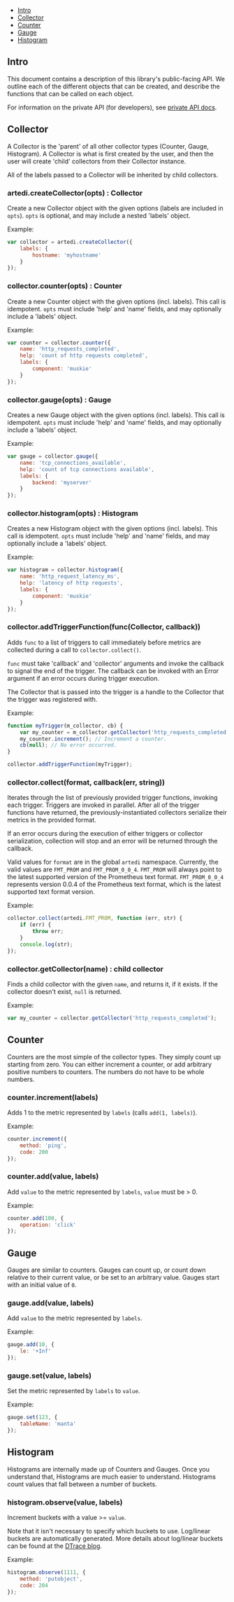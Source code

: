 * [Intro](#intro)
* [Collector](#collector)
* [Counter](#counter)
* [Gauge](#gauge)
* [Histogram](#histogram)

## Intro
This document contains a description of this library's public-facing API.
We outline each of the different objects that can be created, and describe
the functions that can be called on each object.

For information on the private API (for developers), see
[private API docs](./private_api.md).

## Collector
A Collector is the 'parent' of all other collector types (Counter, Gauge,
Histogram). A Collector is what is first created by the user, and then the
user will create 'child' collectors from their Collector instance.

All of the labels passed to a Collector will be inherited by child collectors.

### artedi.createCollector(opts) : Collector
Create a new Collector object with the given options (labels are included in
`opts`). `opts` is optional, and may include a nested 'labels' object.

Example:
```javascript
var collector = artedi.createCollector({
    labels: {
        hostname: 'myhostname'
    }
});
```

### collector.counter(opts) : Counter
Create a new Counter object with the given options (incl. labels). This call is
idempotent. `opts` must include 'help' and 'name' fields, and may optionally
include a 'labels' object.

Example:
```javascript
var counter = collector.counter({
    name: 'http_requests_completed',
    help: 'count of http requests completed',
    labels: {
        component: 'muskie'
    }
});
```
### collector.gauge(opts) : Gauge
Creates a new Gauge object with the given options (incl. labels). This call is
idempotent. `opts` must include 'help' and 'name' fields, and may optionally
include a 'labels' object.

Example:
```javascript
var gauge = collector.gauge({
    name: 'tcp_connections_available',
    help: 'count of tcp connections available',
    labels: {
        backend: 'myserver'
    }
});
```
### collector.histogram(opts) : Histogram
Creates a new Histogram object with the given options (incl. labels). This call
is idempotent. `opts` must include 'help' and 'name' fields, and may optionally
include a 'labels' object.

Example:
```javascript
var histogram = collector.histogram({
    name: 'http_request_latency_ms',
    help: 'latency of http requests',
    labels: {
        component: 'muskie'
    }
});
```

### collector.addTriggerFunction(func(Collector, callback))
Adds `func` to a list of triggers to call immediately before metrics are
collected during a call to `collector.collect()`.

`func` must take 'callback' and 'collector' arguments and invoke the callback to
signal the end of the trigger. The callback can be invoked with an Error
argument if an error occurs during trigger execution.

The Collector that is passed into the trigger is a handle to the Collector that
the trigger was registered with.

Example:
```javascript
function myTrigger(m_collector, cb) {
    var my_counter = m_collector.getCollector('http_requests_completed');
    my_counter.increment(); // Increment a counter.
    cb(null); // No error occurred.
}

collector.addTriggerFunction(myTrigger);
```

### collector.collect(format, callback(err, string))
Iterates through the list of previously provided trigger functions, invoking
each trigger. Triggers are invoked in parallel. After all of the trigger
functions have returned, the previously-instantiated collectors serialize their
metrics in the provided format.

If an error occurs during the execution of either triggers or collector
serialization, collection will stop and an error will be returned through the
callback.

Valid values for `format` are in the global `artedi` namespace. Currently, the
valid values are `FMT_PROM` and `FMT_PROM_0_0_4`. `FMT_PROM` will always point
to the latest supported version of the Prometheus text format. `FMT_PROM_0_0_4`
represents version 0.0.4 of the Prometheus text format, which is the latest
supported text format version.

Example:
```javascript
collector.collect(artedi.FMT_PROM, function (err, str) {
    if (err) {
        throw err;
    }
    console.log(str);
});
```

### collector.getCollector(name) : child collector
Finds a child collector with the given `name`, and returns it, if it exists. If
the collector doesn't exist, `null` is returned.

Example:
```javascript
var my_counter = collector.getCollector('http_requests_completed');
```

## Counter
Counters are the most simple of the collector types. They simply count
up starting from zero. You can either increment a counter, or add
arbitrary positive numbers to counters. The numbers do not have to be
whole numbers.

### counter.increment(labels)
Adds 1 to the metric represented by `labels` (calls `add(1, labels)`).

Example:
```javascript
counter.increment({
    method: 'ping',
    code: 200
});
```

### counter.add(value, labels)
Add `value` to the metric represented by `labels`, `value` must be > 0.

Example:
```javascript
counter.add(100, {
    operation: 'click'
});
```

## Gauge
Gauges are similar to counters. Gauges can count up, or count down relative
to their current value, or be set to an arbitrary value. Gauges start with an
initial value of `0`.

### gauge.add(value, labels)
Add `value` to the metric represented by `labels`.

Example:
```javascript
gauge.add(10, {
    le: '+Inf'
});
```

### gauge.set(value, labels)
Set the metric represented by `labels` to `value`.

Example:
```javascript
gauge.set(123, {
    tableName: 'manta'
});
```

## Histogram
Histograms are internally made up of Counters and Gauges. Once you
understand that, Histograms are much easier to understand. Histograms
count values that fall between a number of buckets.

### histogram.observe(value, labels)
Increment buckets with a value >= `value`.

Note that it isn't necessary to specify which
buckets to use. Log/linear buckets are automatically generated. More details
about log/linear buckets can be found at the
[DTrace blog](http://dtrace.org/blogs/bmc/2011/02/08/llquantize/).

Example:
```javascript
histogram.observe(1111, {
    method: 'putobject',
    code: 204
});
```
